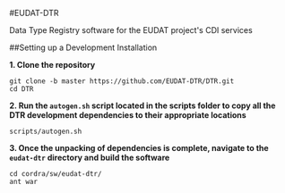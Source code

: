 #EUDAT-DTR

Data Type Registry software for the EUDAT project's CDI services

##Setting up a Development Installation

**1. Clone the repository**
```
git clone -b master https://github.com/EUDAT-DTR/DTR.git
cd DTR
```

**2. Run the `autogen.sh` script located in the scripts folder to copy all the DTR development dependencies to their appropriate locations**

```
scripts/autogen.sh
```

**3. Once the unpacking of dependencies is complete, navigate to the `eudat-dtr` directory and build the software**
```
cd cordra/sw/eudat-dtr/
ant war
```
